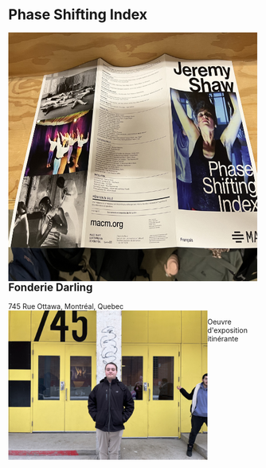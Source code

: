 # Phase Shifting Index
<img align="left" width="500" height="500" src="media/brochure_complete.jpg">

## Fonderie Darling
745 Rue Ottawa, Montréal, Quebec
<img align="left" width="400" src="media/entrer_fonderie_darling.jpg">


Oeuvre d'exposition itinérante
